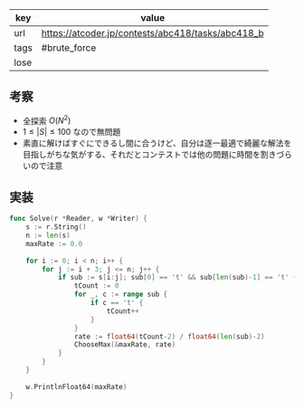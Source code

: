 
| key  | value                                             |
| ---- | ------------------------------------------------- |
| url  | https://atcoder.jp/contests/abc418/tasks/abc418_b |
| tags | #brute_force                                      |
| lose |                                                   |

## 考察

- 全探索 $O(N^2)$
- $1 \le |S| \le 100$ なので無問題
- 素直に解けばすぐにできるし間に合うけど、自分は逐一最適で綺麗な解法を目指しがちな気がする、それだとコンテストでは他の問題に時間を割きづらいので注意

## 実装

```go
func Solve(r *Reader, w *Writer) {
	s := r.String()
	n := len(s)
	maxRate := 0.0
	
	for i := 0; i < n; i++ {
		for j := i + 3; j <= n; j++ {
			if sub := s[i:j]; sub[0] == 't' && sub[len(sub)-1] == 't' {
				tCount := 0
				for _, c := range sub {
					if c == 't' {
						tCount++
					}
				}
				rate := float64(tCount-2) / float64(len(sub)-2)
				ChooseMax(&maxRate, rate)
			}
		}
	}
	
	w.PrintlnFloat64(maxRate)
}
```